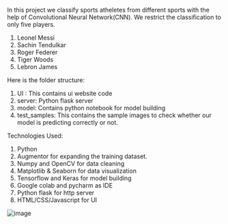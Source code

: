 In this project we classify sports atheletes from different sports with the help of Convolutional Neural Network(CNN). We restrict the classification to only five players.

1) Leonel Messi
2) Sachin Tendulkar
3) Roger Federer
4) Tiger Woods
5) Lebron James

Here is the folder structure:

1) UI : This contains ui website code
2) server: Python flask server
3) model: Contains python notebook for model building
4) test_samples: This contains the sample images to check whether our model is predicting correctly or not.

Technologies Used:

1) Python
2) Augmentor for expanding the training dataset.
3) Numpy and OpenCV for data cleaning
4) Matplotlib & Seaborn for data visualization
5) Tensorflow and Keras for model building
6) Google colab and pycharm as IDE
7) Python flask for http server
8) HTML/CSS/Javascript for UI

![image](https://user-images.githubusercontent.com/95767799/146070809-c9baefa1-faac-4158-b962-beb59d6792ac.png)
